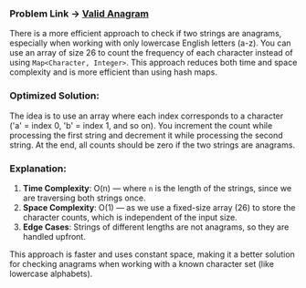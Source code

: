 ### Problem Link -> [Valid Anagram](https://leetcode.com/problems/valid-anagram/description/)

There is a more efficient approach to check if two strings are anagrams, especially when working with only lowercase English letters (a-z). You can use an array of size 26 to count the frequency of each character instead of using `Map<Character, Integer>`. This approach reduces both time and space complexity and is more efficient than using hash maps.

### Optimized Solution:
The idea is to use an array where each index corresponds to a character ('a' = index 0, 'b' = index 1, and so on). You increment the count while processing the first string and decrement it while processing the second string. At the end, all counts should be zero if the two strings are anagrams.

### Explanation:
1. **Time Complexity**: O(n) — where `n` is the length of the strings, since we are traversing both strings once.
2. **Space Complexity**: O(1) — as we use a fixed-size array (26) to store the character counts, which is independent of the input size.
3. **Edge Cases**: Strings of different lengths are not anagrams, so they are handled upfront.

This approach is faster and uses constant space, making it a better solution for checking anagrams when working with a known character set (like lowercase alphabets).
